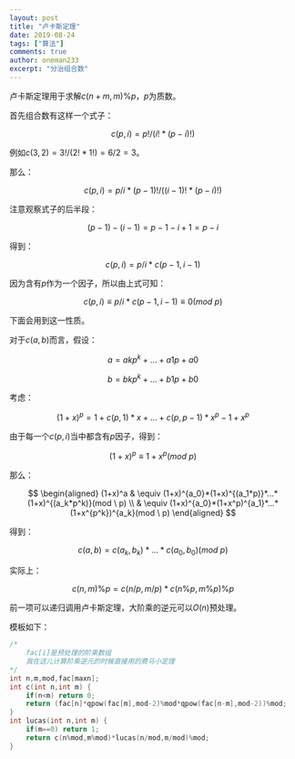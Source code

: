 ```yaml
---
layout: post
title: "卢卡斯定理"
date: 2019-08-24
tags: ["算法"]
comments: true
author: oneman233
excerpt: "分治组合数"
---
```


卢卡斯定理用于求解$c(n+m,m)\%p$，$p$为质数。

首先组合数有这样一个式子：

$$c(p,i)=p!/(i!*(p-i)!)$$

例如$c(3,2)=3!/(2!*1!)=6/2=3$。

那么：

$$c(p,i)=p/i * (p-1)!/((i-1)!*(p-i)!)$$

注意观察式子的后半段：

$$(p-1)-(i-1)=p-1-i+1=p-i$$

得到：

$$c(p,i)=p/i * c(p-1,i-1)$$

因为含有$p$作为一个因子，所以由上式可知：

$$c(p,i)\equiv p/i*c(p-1,i-1)\equiv 0(mod\  p)$$

下面会用到这一性质。

对于$c(a,b)$而言，假设：

$$a=akp^k+...+a1p+a0$$

$$b=bkp^k+...+b1p+b0$$

考虑：

$$(1+x)^p=1+c(p,1)*x+...+c(p,p-1)*x^p-1+x^p$$

由于每一个$c(p,i)$当中都含有$p$因子，得到：

$$(1+x)^p\equiv 1+x^p(mod \  p)$$

那么：

$$
\begin{aligned}
    (1+x)^a & \equiv (1+x)^{a_0}*(1+x)^{(a_1*p)}*...*(1+x)^{(a_k*p^k)}(mod \  p)
    \\
    & \equiv (1+x)^{a_0}*(1+x^p)^{a_1}*...*(1+x^{p^k})^{a_k}(mod \  p)
\end{aligned}
$$

得到：

$$c(a,b)=c(a_k,b_k)*...*c(a_0,b_0)(mod \  p)$$

实际上：

$$c(n,m)\%p=c(n/p,m/p)*c(n\%p,m\%p)\%p$$

前一项可以递归调用卢卡斯定理，大阶乘的逆元可以$O(n)$预处理。

模板如下：

```c++
/*
    fac[i]是预处理的阶乘数组
    我在这儿计算阶乘逆元的时候直接用的费马小定理
*/
int n,m,mod,fac[maxn];
int c(int n,int m) {
	if(n<m) return 0;
	return (fac[n]*qpow(fac[m],mod-2)%mod*qpow(fac[n-m],mod-2))%mod;
}
int lucas(int n,int m) {
	if(m==0) return 1;
	return c(n%mod,m%mod)*lucas(n/mod,m/mod)%mod;
}
```

